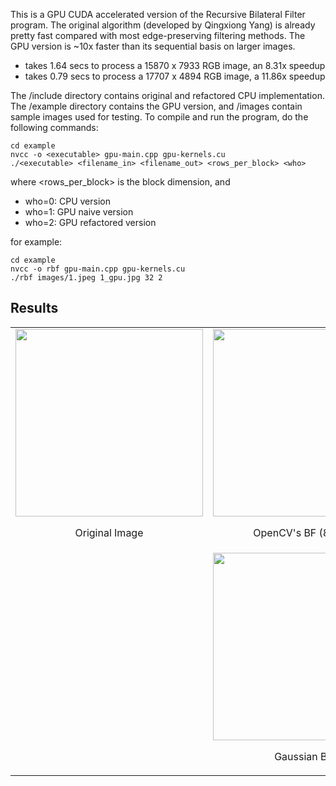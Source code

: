 This is a GPU CUDA accelerated version of the Recursive Bilateral Filter program. The original algorithm (developed by Qingxiong Yang) is already pretty fast compared with most edge-preserving filtering methods. The GPU version is ~10x faster than its sequential basis on larger images. 
- takes 1.64 secs to process a 15870 x 7933 RGB image, an 8.31x speedup
- takes 0.79 secs to process a 17707 x 4894 RGB image, a 11.86x speedup

The /include directory contains original and refactored CPU implementation. The /example directory contains the GPU version, and /images contain sample images used for testing. To compile and run the program, do the following commands:

```
cd example
nvcc -o <executable> gpu-main.cpp gpu-kernels.cu
./<executable> <filename_in> <filename_out> <rows_per_block> <who>
```
where <rows_per_block> is the block dimension, and 
- who=0: CPU version
- who=1: GPU naive version
- who=2: GPU refactored version

for example:
```
cd example
nvcc -o rbf gpu-main.cpp gpu-kernels.cu
./rbf images/1.jpeg 1_gpu.jpg 32 2
```


## Results
<table>
<tr>
<td><img src="https://cloud.githubusercontent.com/assets/2270240/26041579/7d7c034e-3960-11e7-9549-912685043e39.jpg" width="300px"><br/><p align="center">Original Image</p></td>
<td><img src="https://cloud.githubusercontent.com/assets/2270240/26041586/8b4afb42-3960-11e7-9bd8-62bbb924f1e9.jpg" width="300px"><br/><p align="center">OpenCV's BF (896ms)</p></td>
<td><img src="https://cloud.githubusercontent.com/assets/2270240/26041590/8d08c16c-3960-11e7-8a0c-95a77d6d9085.jpg" width="300px"><br/><p align="center">RecursiveBF (18ms)</p></td>
</tr>
<tr>
<td></td>
<td><img src="https://cloud.githubusercontent.com/assets/2270240/26041583/86ea7b22-3960-11e7-8ded-5109b76966ca.jpg" width="300px"><br/><p align="center">Gaussian Blur</p></td>
<td><img src="https://cloud.githubusercontent.com/assets/2270240/26041584/88dfc9b4-3960-11e7-8c9d-2634eac098d0.jpg" width="300px"><br/><p align="center">Median Blur</p></td>
</tr></table>
